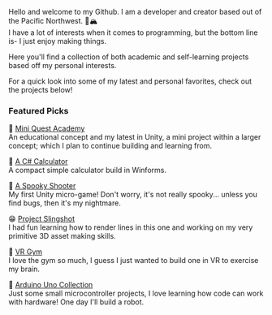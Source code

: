 Hello and welcome to my Github. I am a developer and creator based out of the Pacific Northwest. :evergreen_tree::mountain_snow:
</br>I have a lot of interests when it comes to programming, but the bottom line is- I just enjoy making things. 

Here you'll find a collection of both academic and self-learning projects based off my personal interests.

For a quick look into some of my latest and personal favorites, check out the projects below!

### Featured Picks
:brain: [Mini Quest Academy](https://github.com/MMdevworks/project_spell)
</br>An educational concept and my latest in Unity, a mini project within a larger concept; which I plan to continue building and learning from.

:1234: [A C# Calculator](https://github.com/MMdevworks/Calculator_Winform)
</br>A compact simple calculator build in Winforms.

:ghost: [A Spooky Shooter](https://github.com/MMdevworks/game-01)
</br>My first Unity micro-game! Don't worry, it's not really spooky... unless you find bugs, then it's my nightmare.

:grin: [Project Slingshot](https://github.com/MMdevworks/slingshot)
</br>I had fun learning how to render lines in this one and working on my very primitive 3D asset making skills.

:muscle: [VR Gym](https://github.com/MMdevworks/vr-gym) 
</br>I love the gym so much, I guess I just wanted to build one in VR to exercise my brain. 

:robot: [Arduino Uno Collection](https://github.com/MMdevworks/arduino-uno) 
</br>Just some small microcontroller projects, I love learning how code can work with hardware! One day I'll build a robot.


